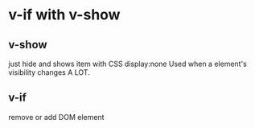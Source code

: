 # v-if with v-show

## v-show
just hide and shows item with CSS display:none
Used when a element's visibility changes A LOT.


## v-if
remove or add DOM element